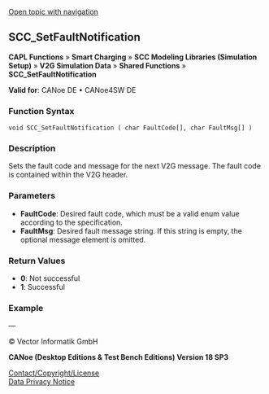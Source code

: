 [Open topic with navigation](../../../../../CANoeDEFamily.htm#Topics/CAPLFunctions/SmartCharging/Functions/CAPLfunctionSCCSetFaultNotification.md)

## SCC_SetFaultNotification

**CAPL Functions** » **Smart Charging** » **SCC Modeling Libraries (Simulation Setup)** » **V2G Simulation Data** » **Shared Functions** » **SCC_SetFaultNotification**

**Valid for**: CANoe DE • CANoe4SW DE

### Function Syntax

```plaintext
void SCC_SetFaultNotification ( char FaultCode[], char FaultMsg[] )
```

### Description

Sets the fault code and message for the next V2G message. The fault code is contained within the V2G header.

### Parameters

- **FaultCode**: Desired fault code, which must be a valid enum value according to the specification.
- **FaultMsg**: Desired fault message string. If this string is empty, the optional message element is omitted.

### Return Values

- **0**: Not successful
- **1**: Successful

### Example

—

© Vector Informatik GmbH

**CANoe (Desktop Editions & Test Bench Editions) Version 18 SP3**

[Contact/Copyright/License](../../../Shared/ContactCopyrightLicense.md)  
[Data Privacy Notice](https://www.vector.com/int/en/company/get-info/privacy-policy/)
